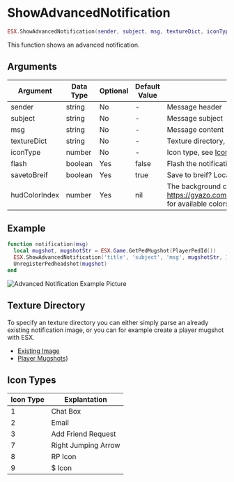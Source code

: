 # ShowAdvancedNotification

```lua
ESX.ShowAdvancedNotification(sender, subject, msg, textureDict, iconType, flash, saveToBrief, hudColorIndex)
```

This function shows an advanced notification.

## Arguments

| Argument      | Data Type | Optional | Default Value | Explanation                                                                                         |
| ------------- | --------- | -------- | ------------- | --------------------------------------------------------------------------------------------------- |
| sender        | string    | No       | -             | Message header                                                                                      |
| subject       | string    | No       | -             | Message subject                                                                                     |
| msg           | string    | No       | -             | Message content                                                                                     |
| textureDict   | string    | No       | -             | Texture directory, see [Texture Directory](#Texture_Directory) for accepted values                  |
| iconType      | number    | No       | -             | Icon type, see [Icon Types](#Icon_Types) for accepted values                                        |
| flash         | boolean   | Yes      | false         | Flash the notification?                                                                             |
| savetoBreif   | boolean   | Yes      | true          | Save to breif? Located in Pause Menu > Help                                                         |
| hudColorIndex | number    | Yes      | nil           | The background color, see <https://gyazo.com/68bd384455fceb0a85a8729e48216e15> for available colors |

## Example

```lua
function notification(msg)
  local mugshot, mugshotStr = ESX.Game.GetPedMugshot(PlayerPedId())
  ESX.ShowAdvancedNotification('title', 'subject', 'msg', mugshotStr, 1)
  UnregisterPedheadshot(mugshot)
end
```

![Advanced Notification Example Picture](https://i.imgur.com/bX1oxrF.jpg)

## Texture Directory

To specify an texture directory you can either simply parse an already existing notification image, or you can for example create a player mugshot with ESX.

- [Existing Image](https://wiki.gtanet.work/index.php?title=Notification_Pictures)
- [Player Mugshots](./game/getpedmugshot))

## Icon Types

| Icon Type | Explantation        |
| --------- | ------------------- |
| 1         | Chat Box            |
| 2         | Email               |
| 3         | Add Friend Request  |
| 7         | Right Jumping Arrow |
| 8         | RP Icon             |
| 9         | $ Icon              |
